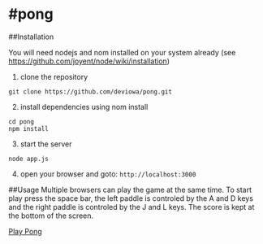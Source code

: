 #pong
====

##Installation

You will need nodejs and nom installed on your system already (see https://github.com/joyent/node/wiki/installation)

1. clone the repository
```
git clone https://github.com/deviowa/pong.git
```

2. install dependencies using nom install
```
cd pong
npm install
```

3. start the server
```
node app.js
```

4. open your browser and goto: `http://localhost:3000`


##Usage 
Multiple browsers can play the game at the same time. To start play press the space bar, the left paddle is controled by the A and D keys and the right paddle is controled by the J and L keys. The score is kept at the bottom of the screen.

[Play Pong](http://pong.deviowa.com)



